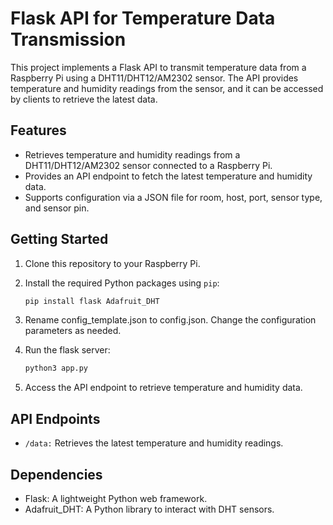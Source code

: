 # Flask API for Temperature Data Transmission

This project implements a Flask API to transmit temperature data from a Raspberry Pi using a DHT11/DHT12/AM2302 sensor. The API provides temperature and humidity readings from the sensor, and it can be accessed by clients to retrieve the latest data.

## Features

- Retrieves temperature and humidity readings from a DHT11/DHT12/AM2302 sensor connected to a Raspberry Pi.
- Provides an API endpoint to fetch the latest temperature and humidity data.
- Supports configuration via a JSON file for room, host, port, sensor type, and sensor pin.

## Getting Started

1. Clone this repository to your Raspberry Pi.
2. Install the required Python packages using `pip`:

   ```bash
   pip install flask Adafruit_DHT
3. Rename config_template.json to config.json. Change the configuration parameters as needed. 
4. Run the flask server: 
   ```bash
   python3 app.py
5. Access the API endpoint to retrieve temperature and humidity data.

## API Endpoints
- `/data:` Retrieves the latest temperature and humidity readings.

## Dependencies
- Flask: A lightweight Python web framework.
- Adafruit_DHT: A Python library to interact with DHT sensors.